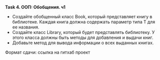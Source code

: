 **Task 4. ООП: Обобщения. ч1**

* Создайте обобщенный класс Book<T>, который представляет книгу в библиотеке. Каждая книга должна содержать параметр типа T для ее названия.
* Создайте класс Library, который будет представлять библиотеку. У этого класса должны быть методы для добавления и выдачи книг.
* Добавьте метод для вывода информации о всех выданных книгах.

Формат сдачи: ссылка на гитхаб проект

